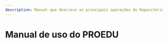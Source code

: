 ```yaml
---
description: Manual que descreve as principais operações do Repositório PROEDU
---
```


# Manual de uso do PROEDU

